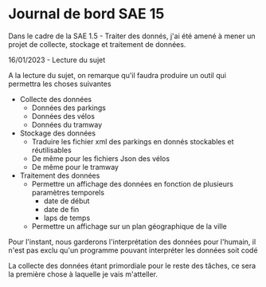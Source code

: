 # Journal de bord SAE 15

Dans le cadre de la SAE 1.5 - Traiter des donnés, j'ai été amené à mener un projet de collecte, stockage et traitement de données. 

16/01/2023 - Lecture du sujet

A la lecture du sujet, on remarque qu'il faudra produire un outil qui permettra les choses suivantes
* Collecte des données
    * Données des parkings
	* Données des vélos
	* Données du tramway
* Stockage des données 
    * Traduire les fichier xml des parkings en donnés stockables et réutilisables
	* De même pour les fichiers Json des vélos
	* De même pour le tramway
* Traitement des données
    * Permettre un affichage des données en fonction de plusieurs paramètres temporels
	    * date de début
		* date de fin
		* laps de temps
	* Permettre un affichage sur un plan géographique de la ville

Pour l'instant, nous garderons l'interprétation des données pour l'humain, il n'est pas exclu qu'un programme pouvant interpréter les données soit codé

La collecte des données étant primordiale pour le reste des tâches, ce sera la première chose à laquelle je vais m'atteller.